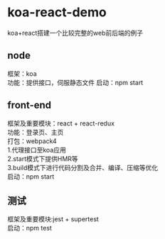 # koa-react-demo
koa+react搭建一个比较完整的web前后端的例子  
## node
框架：koa  
功能：提供接口，伺服静态文件
启动：npm start      

## front-end
框架及重要模块：react + react-redux  
功能：登录页、主页  
打包：webpack4  
      1.代理接口至koa应用  
      2.start模式下提供HMR等  
      3.build模式下进行代码分割及合并、编译、压缩等优化       
启动：npm start

## 测试
框架及重要模块:jest + supertest  
启动：npm test  
